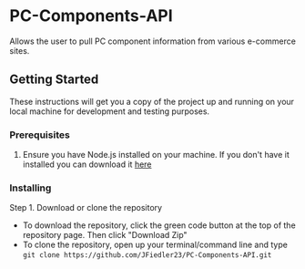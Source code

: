 # PC-Components-API
 Allows the user to pull PC component information from various e-commerce sites.
 
## Getting Started

These instructions will get you a copy of the project up and running on your local machine for development and testing purposes.

### Prerequisites

1. Ensure you have Node.js installed on your machine. If you don't have it installed you can download it [here](https://nodejs.org/en/)

### Installing

Step 1. Download or clone the repository

 - To download the repository, click the green code button at the top of the repository page. Then click "Download Zip"
 - To clone the repository, open up your terminal/command line and type `git clone https://github.com/JFiedler23/PC-Components-API.git`
